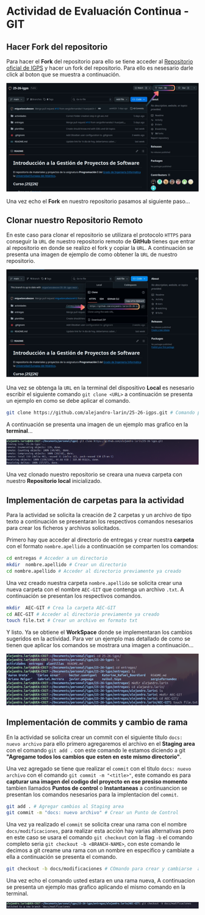# Actividad de Evaluación Continua - GIT
## Hacer Fork del repositorio
Para hacer el **Fork** del repositorio para ello se tiene acceder al [Repositorio oficial de IGPS](https://github.com/miguelancabezon/25-26-igps) y hacer un fork del repositorio. Para ello es nesesario darle click al boton que se muestra a continuación.

![Fork button in github](./img/fork-in-github.jpg)

Una vez echo el **Fork** en nuestro repositorio pasamos al siguiente paso...

## Clonar nuestro Repositorio Remoto
En este caso para clonar el repositorio se utilizara  el protocolo `HTTPS` para conseguir la  `URL` de nuestro repositorio  remoto de **GitHub** tienes que entrar al repositorio en donde se realizo el fork y copiar la `URL`. A continuación se presenta una imagen de ejemplo de como obtener la `URL` de nuestro repositorio.

![Fork button in github](./img/url-btn.jpg)

Una vez se obtenga la `URL` en la terminal del dispositivo **Local** es nesesario escribir el siguiente comando `git clone <URL>` a continuación se presenta un ejemplo en como se debe aplicar el comando.

```bash
git clone https://github.com/alejandro-larin/25-26-igps.git # Comando para clonar el repositorio remoto.
```
A continuación se presenta una imagen de un ejemplo mas grafico en la **terminal**...

![Git clone button in Github](./img/git-clone.jpg)

Una vez clonado nuestro repositorio se creara una nueva carpeta con nuestro **Repositorio local** inicializado.

## Implementación de carpetas para la actividad
Para la actividad se solicita la creación de 2 carpetas y un archivo de tipo texto a continuación se presentaran los respectivos comandos nesesarios para crear los ficheros y archivos solicitados.

Primero hay que acceder al directorio de entregas y crear nuestra **carpeta** con el formato `nombre.apellido` a continuación se comparten los comandos:

```bash
cd entregas # Acceder a un directorio
mkdir  nombre.apellido # Crear un directorio
cd nombre.apellido # Acceder al directorio previamente ya creado
```

Una vez creado nuestra carpeta `nombre.apellido` se solicita crear una nueva carpeta con el nombre `AEC-GIT` que contenga un archivo `.txt`. A continuación se presentan los respectivos comandos.

```bash
mkdir  AEC-GIT # Crea la carpeta AEC-GIT
cd AEC-GIT # Acceder al directorio previamente ya creado
touch file.txt # Crear un archivo en formato txt
```
Y  listo. Ya se obtiene el **WorkSpace** donde se implementaran los cambios sugeridos en la actividad. Para ver un ejemplo mas detallado de como se tienen que aplicar los comandos se mostrara una imagen a continuación...

![Commands of shell for create dirs and files](./img/commands-shell.jpg)

## Implementación de commits y cambio de rama
En la actividad se solicita crear un commit con el siguiente titulo `docs: nuevo archivo` para ello primero agregaremos el archivo en el **Staging area** con el comando `git add .` con este comando le estamos diciendo a git **"Agregame todos los cambios que esten en este mismo directorio"**.

Una vez agregado se tiene que realizar el `commit` con el titulo `docs: nuevo archivo` con el comando `git commit -m "<title>"`, este comando es para **capturar una imagen del codigo del proyecto en ese presiso momento** tambien llamados **Puntos de control** o **Instantaneas**  a continuancion se presentan los comandos nesesarios para la implentacion del `commit`.

```bash
git add . # Agregar cambios al Staging area
git commit -m "docs: nuevo archivo" # Crear un Punto de Control
```

Una vez ya realizado el `commit` se solicita crear una rama con el nombre `docs/modificaciones`, para realizar esta acción hay varias alternativas pero en este caso se usara el comando `git checkout` con la flag `-b` el comando completo seria `git checkout -b <BRANCH-NAME>`, con este comando le decimos a git creame una rama con un nombre en especifico y cambiate a ella a continuación se presenta el comando.

```bash
git checkout -b docs/modificaciones # COmando para crear y cambiarse  a la rama docs/modificaciones
```

Una vez echo el comando usted estara en una rama nueva, A continuacion se presenta un ejemplo mas grafico aplicando el mismo comando en la terminal.

![Create and change branch exemple](./img/git-checkout.jpg)
 
 
